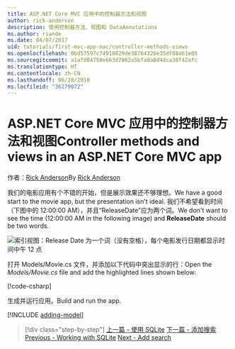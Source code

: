 ```yaml
---
title: ASP.NET Core MVC 应用中的控制器方法和视图
author: rick-anderson
description: 使用控制器方法、视图和 DataAnnotations
ms.author: riande
ms.date: 04/07/2017
uid: tutorials/first-mvc-app-mac/controller-methods-views
ms.openlocfilehash: 0bd57597c74918829de38764326e35df08ab1e05
ms.sourcegitcommit: a1afd04758e663d7062a5bfa8a0d4dca38f42afc
ms.translationtype: HT
ms.contentlocale: zh-CN
ms.lasthandoff: 06/20/2018
ms.locfileid: "36279072"
---
```

# <a name="controller-methods-and-views-in-an-aspnet-core-mvc-app"></a><span data-ttu-id="ff4d1-103">ASP.NET Core MVC 应用中的控制器方法和视图</span><span class="sxs-lookup"><span data-stu-id="ff4d1-103">Controller methods and views in an ASP.NET Core MVC app</span></span>

<span data-ttu-id="ff4d1-104">作者：[Rick Anderson](https://twitter.com/RickAndMSFT)</span><span class="sxs-lookup"><span data-stu-id="ff4d1-104">By [Rick Anderson](https://twitter.com/RickAndMSFT)</span></span>

<span data-ttu-id="ff4d1-105">我们的电影应用有个不错的开始，但是展示效果还不够理想。</span><span class="sxs-lookup"><span data-stu-id="ff4d1-105">We have a good start to the movie app, but the presentation isn't ideal.</span></span> <span data-ttu-id="ff4d1-106">我们不希望看到时间（下图中的 12:00:00 AM），并且“ReleaseDate”应为两个词。</span><span class="sxs-lookup"><span data-stu-id="ff4d1-106">We don't want to see the time (12:00:00 AM in the following image) and **ReleaseDate** should be two words.</span></span>

![索引视图：Release Date 为一个词（没有空格），每个电影发行日期都显示时间中午 12 点](../../tutorials/first-mvc-app/working-with-sql/_static/m55.png)

<span data-ttu-id="ff4d1-108">打开 Models/Movie.cs 文件，并添加以下代码中突出显示的行：</span><span class="sxs-lookup"><span data-stu-id="ff4d1-108">Open the *Models/Movie.cs* file and add the highlighted lines shown below:</span></span>

[!code-csharp[](../../tutorials/first-mvc-app/start-mvc/sample/MvcMovie/Models/MovieDate.cs?name=snippet_1&highlight=2,11-12)]

<span data-ttu-id="ff4d1-109">生成并运行应用。</span><span class="sxs-lookup"><span data-stu-id="ff4d1-109">Build and run the app.</span></span>

<!-- include start
![MVC Movie application open browser showing movie data](../../tutorials/first-mvc-app/working-with-sql/_static/m55.png)

 -->

[!INCLUDE [adding-model](../../includes/mvc-intro/controller-methods-views.md)]

> [!div class="step-by-step"]
> <span data-ttu-id="ff4d1-110">[上一篇 - 使用 SQLite](working-with-sql.md)
> [下一篇 - 添加搜索](search.md)</span><span class="sxs-lookup"><span data-stu-id="ff4d1-110">[Previous - Working with SQLite](working-with-sql.md)
[Next - Add search](search.md)</span></span>
